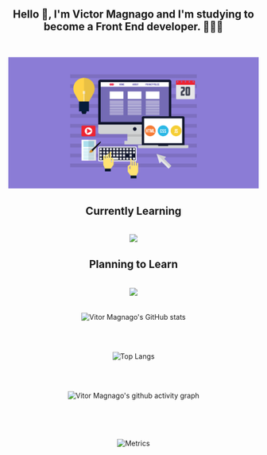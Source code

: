 <div align="center">

<br>

## Hello 👋, I'm Victor Magnago and I'm studying to become a Front End developer. 👨🏻‍💻

<br>

![](/images/FRONT.png)

## Currently Learning

<br>
<img src="https://skillicons.dev/icons?i=html,css,js,figma,git," />

<br>

## Planning to Learn

<br>
<img src="https://skillicons.dev/icons?i=sass,ts,tailwind,bootstrap,styledcomponents,react,nextjs,jest,nodejs,flutter" />

<br>
<br>

![Vitor Magnago's GitHub stats](https://github-readme-stats.vercel.app/api?username=VitorMagnago&count_private=true&show_icons=true&theme=gruvbox)

<br>
<br>

![Top Langs](https://github-readme-stats.vercel.app/api/top-langs/?username=VitorMagnago&theme=gruvbox)

<br>
<br>

![Vitor Magnago's github activity graph](https://github-readme-activity-graph.cyclic.app/graph?username=VitorMagnago&theme=merko&bg_color=282828&title_color=d4a32d&color=d4a32d&line=75a56f&point=ab5e1e)

<br>
<br>
<br>

![Metrics](https://metrics.lecoq.io/VitorMagnago?template=classic&base.header=0&base.activity=0&base.community=0&base.repositories=0&base.metadata=0&isocalendar=1&base=header%2C%20activity%2C%20community%2C%20repositories%2C%20metadata&base.indepth=false&base.hireable=false&base.skip=false&isocalendar=false&isocalendar.duration=half-year&config.timezone=America%2FSao_Paulo&config.display=large)

</div>
